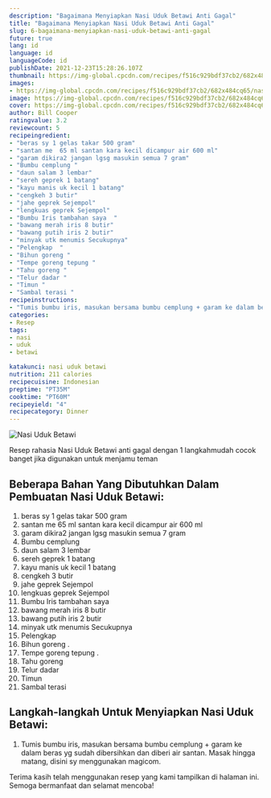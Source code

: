 ```yaml
---
description: "Bagaimana Menyiapkan Nasi Uduk Betawi Anti Gagal"
title: "Bagaimana Menyiapkan Nasi Uduk Betawi Anti Gagal"
slug: 6-bagaimana-menyiapkan-nasi-uduk-betawi-anti-gagal
future: true
lang: id
language: id
languageCode: id
publishDate: 2021-12-23T15:28:26.107Z 
thumbnail: https://img-global.cpcdn.com/recipes/f516c929bdf37cb2/682x484cq65/nasi-uduk-betawi-foto-resep-utama.png
images:
- https://img-global.cpcdn.com/recipes/f516c929bdf37cb2/682x484cq65/nasi-uduk-betawi-foto-resep-utama.png
image: https://img-global.cpcdn.com/recipes/f516c929bdf37cb2/682x484cq65/nasi-uduk-betawi-foto-resep-utama.png
cover: https://img-global.cpcdn.com/recipes/f516c929bdf37cb2/682x484cq65/nasi-uduk-betawi-foto-resep-utama.png
author: Bill Cooper
ratingvalue: 3.2
reviewcount: 5
recipeingredient:
- "beras sy 1 gelas takar 500 gram"
- "santan me  65 ml santan kara kecil dicampur air 600 ml"
- "garam dikira2 jangan lgsg masukin semua 7 gram"
- "Bumbu cemplung "
- "daun salam 3 lembar"
- "sereh geprek 1 batang"
- "kayu manis uk kecil 1 batang"
- "cengkeh 3 butir"
- "jahe geprek Sejempol"
- "lengkuas geprek Sejempol"
- "Bumbu Iris tambahan saya  "
- "bawang merah iris 8 butir"
- "bawang putih iris 2 butir"
- "minyak utk menumis Secukupnya"
- "Pelengkap  "
- "Bihun goreng "
- "Tempe goreng tepung "
- "Tahu goreng "
- "Telur dadar "
- "Timun "
- "Sambal terasi "
recipeinstructions:
- "Tumis bumbu iris, masukan bersama bumbu cemplung + garam ke dalam beras yg sudah dibersihkan dan diberi air santan. Masak hingga matang, disini sy menggunakan magicom."
categories:
- Resep
tags:
- nasi
- uduk
- betawi

katakunci: nasi uduk betawi 
nutrition: 211 calories
recipecuisine: Indonesian
preptime: "PT35M"
cooktime: "PT60M"
recipeyield: "4"
recipecategory: Dinner
---
```



![Nasi Uduk Betawi](https://img-global.cpcdn.com/recipes/f516c929bdf37cb2/682x484cq65/nasi-uduk-betawi-foto-resep-utama.png)

Resep rahasia Nasi Uduk Betawi  anti gagal dengan 1 langkahmudah cocok banget jika digunakan untuk menjamu teman

<!--inarticleads1-->

## Beberapa Bahan Yang Dibutuhkan Dalam Pembuatan Nasi Uduk Betawi:

1. beras sy 1 gelas takar 500 gram
1. santan me  65 ml santan kara kecil dicampur air 600 ml
1. garam dikira2 jangan lgsg masukin semua 7 gram
1. Bumbu cemplung 
1. daun salam 3 lembar
1. sereh geprek 1 batang
1. kayu manis uk kecil 1 batang
1. cengkeh 3 butir
1. jahe geprek Sejempol
1. lengkuas geprek Sejempol
1. Bumbu Iris tambahan saya  
1. bawang merah iris 8 butir
1. bawang putih iris 2 butir
1. minyak utk menumis Secukupnya
1. Pelengkap  
1. Bihun goreng   . 
1. Tempe goreng tepung   . 
1. Tahu goreng 
1. Telur dadar 
1. Timun 
1. Sambal terasi 



<!--inarticleads2-->

## Langkah-langkah Untuk Menyiapkan Nasi Uduk Betawi:

1. Tumis bumbu iris, masukan bersama bumbu cemplung + garam ke dalam beras yg sudah dibersihkan dan diberi air santan. Masak hingga matang, disini sy menggunakan magicom.




Terima kasih telah menggunakan resep yang kami tampilkan di halaman ini. Semoga bermanfaat dan selamat mencoba!
